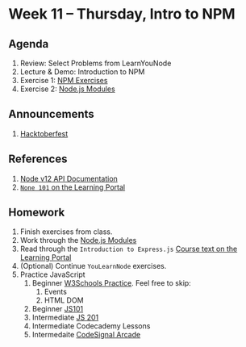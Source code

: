 # Week 11 – Thursday, Intro to NPM 

## Agenda
1. Review: Select Problems from LearnYouNode
1. Lecture & Demo: Introduction to NPM
1. Exercise 1: [NPM Exercises](../class/exercise1/README.md)
1. Exercise 2: [Node.js Modules](../class/exercise2/README.md)

## Announcements
1. [Hacktoberfest](https://hacktoberfest.digitalocean.com) 

## References
1. [Node v12 API Documentation](https://nodejs.org/dist/latest-v12.x/docs/api/)
1. [`None 101` on the Learning Portal](https://learn.digitalcrafts.com/flex/lessons/back-end-foundations/node-101/#learning-objectives)

## Homework
1. Finish exercises from class.
1. Work through the [Node.js Modules](../class/exercise2/README.md)
1. Read through the `Introduction to Express.js` [Course text on the Learning Portal](https://learn.digitalcrafts.com/flex/lessons/back-end-foundations/express-101/#learning-objectives)
1. (Optional) Continue `YouLearnNode` exercises.
1. Practice JavaScript
    1. Beginner [W3Schools Practice](https://www.w3schools.com/js/exercise_js.asp?filename=exercise_js_array_methods1). Feel free to skip:
        1. Events
        1. HTML DOM
    1. Beginner [JS101](https://github.com/adamszaruga/js101)
    1. Intermediate [JS 201](https://github.com/oakmac/js201)
    1. Intermediate Codecademy Lessons
    1. Intermedaite [CodeSignal Arcade](https://app.codesignal.com/arcade)

